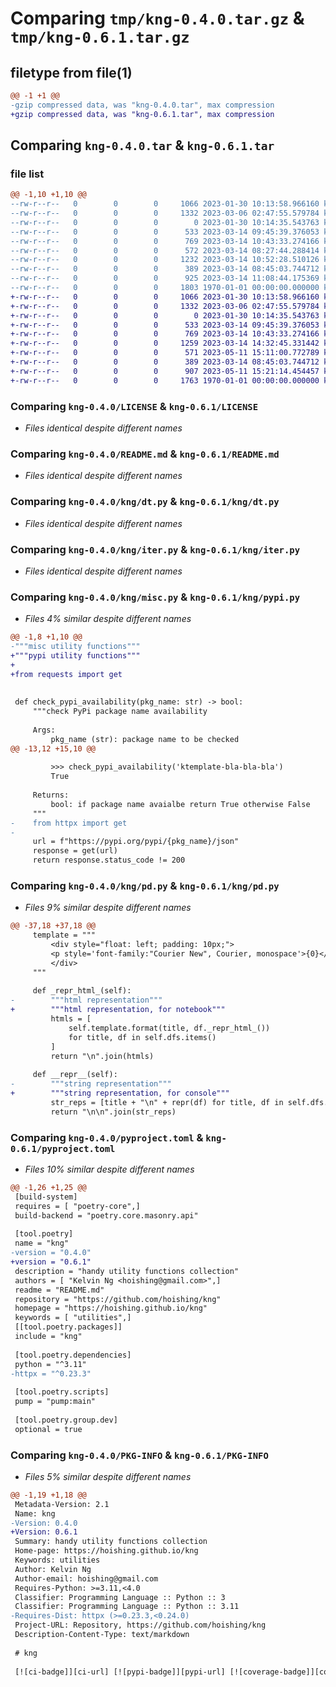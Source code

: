 # Comparing `tmp/kng-0.4.0.tar.gz` & `tmp/kng-0.6.1.tar.gz`

## filetype from file(1)

```diff
@@ -1 +1 @@
-gzip compressed data, was "kng-0.4.0.tar", max compression
+gzip compressed data, was "kng-0.6.1.tar", max compression
```

## Comparing `kng-0.4.0.tar` & `kng-0.6.1.tar`

### file list

```diff
@@ -1,10 +1,10 @@
--rw-r--r--   0        0        0     1066 2023-01-30 10:13:58.966160 kng-0.4.0/LICENSE
--rw-r--r--   0        0        0     1332 2023-03-06 02:47:55.579784 kng-0.4.0/README.md
--rw-r--r--   0        0        0        0 2023-01-30 10:14:35.543763 kng-0.4.0/kng/__init__.py
--rw-r--r--   0        0        0      533 2023-03-14 09:45:39.376053 kng-0.4.0/kng/dt.py
--rw-r--r--   0        0        0      769 2023-03-14 10:43:33.274166 kng-0.4.0/kng/iter.py
--rw-r--r--   0        0        0      572 2023-03-14 08:27:44.288414 kng-0.4.0/kng/misc.py
--rw-r--r--   0        0        0     1232 2023-03-14 10:52:28.510126 kng-0.4.0/kng/pd.py
--rw-r--r--   0        0        0      389 2023-03-14 08:45:03.744712 kng-0.4.0/kng/trade.py
--rw-r--r--   0        0        0      925 2023-03-14 11:08:44.175369 kng-0.4.0/pyproject.toml
--rw-r--r--   0        0        0     1803 1970-01-01 00:00:00.000000 kng-0.4.0/PKG-INFO
+-rw-r--r--   0        0        0     1066 2023-01-30 10:13:58.966160 kng-0.6.1/LICENSE
+-rw-r--r--   0        0        0     1332 2023-03-06 02:47:55.579784 kng-0.6.1/README.md
+-rw-r--r--   0        0        0        0 2023-01-30 10:14:35.543763 kng-0.6.1/kng/__init__.py
+-rw-r--r--   0        0        0      533 2023-03-14 09:45:39.376053 kng-0.6.1/kng/dt.py
+-rw-r--r--   0        0        0      769 2023-03-14 10:43:33.274166 kng-0.6.1/kng/iter.py
+-rw-r--r--   0        0        0     1259 2023-03-14 14:32:45.331442 kng-0.6.1/kng/pd.py
+-rw-r--r--   0        0        0      571 2023-05-11 15:11:00.772789 kng-0.6.1/kng/pypi.py
+-rw-r--r--   0        0        0      389 2023-03-14 08:45:03.744712 kng-0.6.1/kng/trade.py
+-rw-r--r--   0        0        0      907 2023-05-11 15:21:14.454457 kng-0.6.1/pyproject.toml
+-rw-r--r--   0        0        0     1763 1970-01-01 00:00:00.000000 kng-0.6.1/PKG-INFO
```

### Comparing `kng-0.4.0/LICENSE` & `kng-0.6.1/LICENSE`

 * *Files identical despite different names*

### Comparing `kng-0.4.0/README.md` & `kng-0.6.1/README.md`

 * *Files identical despite different names*

### Comparing `kng-0.4.0/kng/dt.py` & `kng-0.6.1/kng/dt.py`

 * *Files identical despite different names*

### Comparing `kng-0.4.0/kng/iter.py` & `kng-0.6.1/kng/iter.py`

 * *Files identical despite different names*

### Comparing `kng-0.4.0/kng/misc.py` & `kng-0.6.1/kng/pypi.py`

 * *Files 4% similar despite different names*

```diff
@@ -1,8 +1,10 @@
-"""misc utility functions"""
+"""pypi utility functions"""
+
+from requests import get
 
 
 def check_pypi_availability(pkg_name: str) -> bool:
     """check PyPi package name availability
 
     Args:
         pkg_name (str): package name to be checked
@@ -13,12 +15,10 @@
 
         >>> check_pypi_availability('ktemplate-bla-bla-bla')
         True
 
     Returns:
         bool: if package name avaialbe return True otherwise False
     """
-    from httpx import get
-
     url = f"https://pypi.org/pypi/{pkg_name}/json"
     response = get(url)
     return response.status_code != 200
```

### Comparing `kng-0.4.0/kng/pd.py` & `kng-0.6.1/kng/pd.py`

 * *Files 9% similar despite different names*

```diff
@@ -37,18 +37,18 @@
     template = """
         <div style="float: left; padding: 10px;">
         <p style='font-family:"Courier New", Courier, monospace'>{0}</p>{1}
         </div>
     """
 
     def _repr_html_(self):
-        """html representation"""
+        """html representation, for notebook"""
         htmls = [
             self.template.format(title, df._repr_html_())
             for title, df in self.dfs.items()
         ]
         return "\n".join(htmls)
 
     def __repr__(self):
-        """string representation"""
+        """string representation, for console"""
         str_reps = [title + "\n" + repr(df) for title, df in self.dfs.items()]
         return "\n\n".join(str_reps)
```

### Comparing `kng-0.4.0/pyproject.toml` & `kng-0.6.1/pyproject.toml`

 * *Files 10% similar despite different names*

```diff
@@ -1,26 +1,25 @@
 [build-system]
 requires = [ "poetry-core",]
 build-backend = "poetry.core.masonry.api"
 
 [tool.poetry]
 name = "kng"
-version = "0.4.0"
+version = "0.6.1"
 description = "handy utility functions collection"
 authors = [ "Kelvin Ng <hoishing@gmail.com>",]
 readme = "README.md"
 repository = "https://github.com/hoishing/kng"
 homepage = "https://hoishing.github.io/kng"
 keywords = [ "utilities",]
 [[tool.poetry.packages]]
 include = "kng"
 
 [tool.poetry.dependencies]
 python = "^3.11"
-httpx = "^0.23.3"
 
 [tool.poetry.scripts]
 pump = "pump:main"
 
 [tool.poetry.group.dev]
 optional = true
```

### Comparing `kng-0.4.0/PKG-INFO` & `kng-0.6.1/PKG-INFO`

 * *Files 5% similar despite different names*

```diff
@@ -1,19 +1,18 @@
 Metadata-Version: 2.1
 Name: kng
-Version: 0.4.0
+Version: 0.6.1
 Summary: handy utility functions collection
 Home-page: https://hoishing.github.io/kng
 Keywords: utilities
 Author: Kelvin Ng
 Author-email: hoishing@gmail.com
 Requires-Python: >=3.11,<4.0
 Classifier: Programming Language :: Python :: 3
 Classifier: Programming Language :: Python :: 3.11
-Requires-Dist: httpx (>=0.23.3,<0.24.0)
 Project-URL: Repository, https://github.com/hoishing/kng
 Description-Content-Type: text/markdown
 
 # kng
 
 [![ci-badge]][ci-url] [![pypi-badge]][pypi-url] [![coverage-badge]][coverage-url] ![py-ver-badge] [![MIT-badge]][MIT-url] [![black-badge]][black-url]
```

